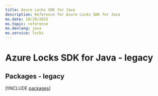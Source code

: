 ```yaml
---
title: Azure Locks SDK for Java
description: Reference for Azure Locks SDK for Java
ms.date: 10/29/2025
ms.topic: reference
ms.devlang: java
ms.service: locks
---
```

# Azure Locks SDK for Java - legacy
## Packages - legacy
[!INCLUDE [packages](locks-index.md)]